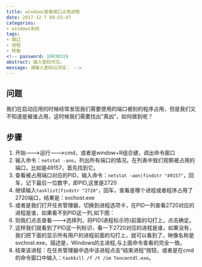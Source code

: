```yaml
---
title: windows查看端口占用进程
date: 2017-12-7 09:55:47
categories:
- windows系统
tags:
- 端口
- 进程
- 转载
<!-- password: 19930319
abstract: 输入密码可见。
message: 请输入密码以浏览： -->
---
```

## 问题

我们在启动应用的时候经常发现我们需要使用的端口被别的程序占用，但是我们又不知道是被谁占用，这时候我们需要找出“真凶”，如何做到呢？

<!--more-->

## 步骤

1. 开始--->运行--->cmd，或者是window+R组合键，调出命令窗口
2. 输入命令：`netstat -ano`，列出所有端口的情况。在列表中我们观察被占用的端口，比如是49157，首先找到它。
3. 查看被占用端口对应的PID，输入命令：`netstat -aon|findstr "49157"`，回车，记下最后一位数字，即PID,这里是2720
4. 继续输入`tasklist|findstr "2720"`，回车，查看是哪个进程或者程序占用了2720端口，结果是：svchost.exe
5. 或者是我们打开任务管理器，切换到进程选项卡，在PID一列查看2720对应的进程是谁，如果看不到PID这一列,如下图：
6. 则我们点击查看--->选择列，将PID(进程标示符)前面的勾打上，点击确定。
7. 这样我们就看到了PID这一列标识，看一下2720对应的进程是谁，如果没有，我们把下面的显示所有用户的进程前面的勾打上，就可以看到了，映像名称是svchost.exe，描述是，Windows的主进程,与上面命令查看的完全一致。
8. 结束该进程：在任务管理器中选中该进程点击”结束进程“按钮，或者是在cmd的命令窗口中输入：`taskkill /f /t /im Tencentdl.exe`。



